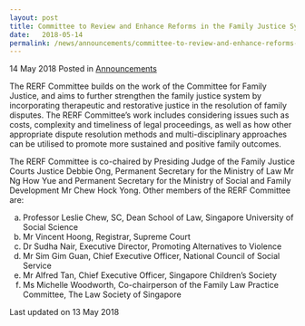 ```yaml
---
layout: post
title: Committee to Review and Enhance Reforms in the Family Justice System (RERF Committee)
date:   2018-05-14
permalink: /news/announcements/committee-to-review-and-enhance-reforms-in-the-family-justice-system
---
```


14 May 2018 Posted in [Announcements](/news/announcements) 

The RERF Committee builds on the work of the Committee for Family Justice, and aims to further strengthen the family justice system by incorporating therapeutic and restorative justice in the resolution of family disputes. The RERF Committee’s work includes considering issues such as costs, complexity and timeliness of legal proceedings, as well as how other appropriate dispute resolution methods and multi-disciplinary approaches can be utilised to promote more sustained and positive family outcomes.
 
The RERF Committee is co-chaired by Presiding Judge of the Family Justice Courts Justice Debbie Ong, Permanent Secretary for the Ministry of Law Mr Ng How Yue and Permanent Secretary for the Ministry of Social and Family Development Mr Chew Hock Yong. Other members of the RERF Committee are:


<ol style="list-style-type: lower-alpha">
<li>Professor Leslie Chew, SC, Dean School of Law, Singapore University of Social Science </li>
<li>Mr Vincent Hoong, Registrar, Supreme Court </li>
<li> Dr Sudha Nair, Executive Director, Promoting Alternatives to Violence </li>
<li>Mr Sim Gim Guan, Chief Executive Officer, National Council of Social Service </li>
<li>Mr Alfred Tan, Chief Executive Officer, Singapore Children’s Society </li>
<li>Ms Michelle Woodworth, Co-chairperson of the Family Law Practice Committee, The Law Society of Singapore </li>
</ol>



<p class="right-side-updated">Last updated on 13 May 2018</p> 
